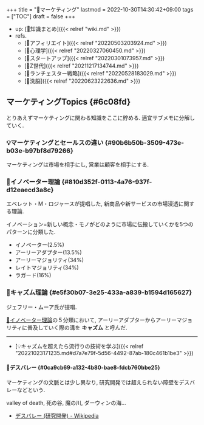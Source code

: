 +++
title = "📝マーケティング"
lastmod = 2022-10-30T14:30:42+09:00
tags = ["TOC"]
draft = false
+++

-   up: [📝知識まとめ]({{< relref "wiki.md" >}})
-   refs.
    -   [📂アフィリエイト]({{< relref "20220503203924.md" >}})
    -   [📂心理学]({{< relref "20220327060450.md" >}})
    -   [📂スタートアップ]({{< relref "20220301073957.md" >}})
    -   [📝Z世代]({{< relref "20211217134744.md" >}})
    -   [📝ランチェスター戦略]({{< relref "20220528183029.md" >}})
    -   [📝洗脳]({{< relref "20220623222636.md" >}})


## マーケティングTopics {#6c08fd}

とりあえずマーケティングに関わる知識をここに貯める. 適宜サブメモに分解していく.


### 💡マーケティングとセールスの違い {#90b6b50b-3509-473e-b03e-b97bf8d79266}

マーケティングは市場を相手にし, 営業は顧客を相手にする.


### 📝イノベーター理論 {#810d352f-0113-4a76-937f-d12eaecd3a8c}

エベレット・M・ロジャースが提唱した, 新商品や新サービスの市場浸透に関する理論.

イノベーション=新しい概念・モノがどのように市場に伝搬していくかを5つのパターンに分類した.

-   イノベーター(2.5%)
-   アーリーアダプター(13.5%)
-   アーリーマジョリティ(34%)
-   レイトマジョリティ(34%)
-   ラガード(16%)


### 📝キャズム理論 {#e5f30b07-3e25-433a-a839-b1594d165627}

ジェフリー・ムーア氏が提唱.

[📝イノベーター理論](#810d352f-0113-4a76-937f-d12eaecd3a8c)の５分類において, アーリーアダプターからアーリーマジョリティに普及していく際の溝を **キャズム** と呼んだ.

---

-   [💡キャズムを超えたら流行りの技術を学ぶ]({{< relref "20221023171235.md#d7a7e79f-5d56-4492-87ab-180c461b1be3" >}})


#### 📝デスバレー {#0ca9cb69-a132-4b80-bae8-fdcb760bbe25}

マーケティングの文脈とは少し異なり, 研究開発では超えられない障壁をデスバレーなどという.

valley of death, 死の谷, 魔の川, ダーウィンの海...

-   [デスバレー (研究開発) - Wikipedia](https://ja.wikipedia.org/wiki/%E3%83%87%E3%82%B9%E3%83%90%E3%83%AC%E3%83%BC_(%E7%A0%94%E7%A9%B6%E9%96%8B%E7%99%BA))
